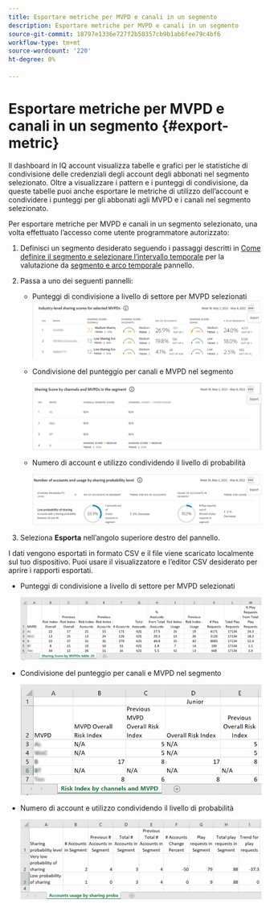 ```yaml
---
title: Esportare metriche per MVPD e canali in un segmento
description: Esportare metriche per MVPD e canali in un segmento
source-git-commit: 18797e1336e727f2b50357cb9b1ab6fee79c4bf6
workflow-type: tm+mt
source-wordcount: '220'
ht-degree: 0%

---
```



# Esportare metriche per MVPD e canali in un segmento {#export-metric}

Il dashboard in IQ account visualizza tabelle e grafici per le statistiche di condivisione delle credenziali degli account degli abbonati nel segmento selezionato. Oltre a visualizzare i pattern e i punteggi di condivisione, da queste tabelle puoi anche esportare le metriche di utilizzo dell’account e condividere i punteggi per gli abbonati agli MVPD e i canali nel segmento selezionato.

Per esportare metriche per MVPD e canali in un segmento selezionato, una volta effettuato l’accesso come utente programmatore autorizzato:

1. Definisci un segmento desiderato seguendo i passaggi descritti in [Come definire il segmento e selezionare l’intervallo temporale](/help/AccountIQ/howto-select-segment-timeframe.md) per la valutazione da [segmento e arco temporale](/help/AccountIQ/segments-timeframe.md) pannello.

1. Passa a uno dei seguenti pannelli:

   * Punteggi di condivisione a livello di settore per MVPD selezionati
      ![](assets/ind-sharpanel-export-option.png)

   * Condivisione del punteggio per canali e MVPD nel segmento

      ![](assets/sharscorepanel-export-option.png)

   * Numero di account e utilizzo condividendo il livello di probabilità

      ![](assets/usage-panel-export-option.png)

1. Seleziona **Esporta** nell’angolo superiore destro del pannello.

I dati vengono esportati in formato CSV e il file viene scaricato localmente sul tuo dispositivo. Puoi usare il visualizzatore e l’editor CSV desiderato per aprire i rapporti esportati.

* Punteggi di condivisione a livello di settore per MVPD selezionati

   ![](assets/export-ind-sharing-score.png)

* Condivisione del punteggio per canali e MVPD nel segmento

   ![](assets/export-risk-index-by-mvpdchannels.png)

* Numero di account e utilizzo condividendo il livello di probabilità

   ![](assets/export-acc-usage.png)

